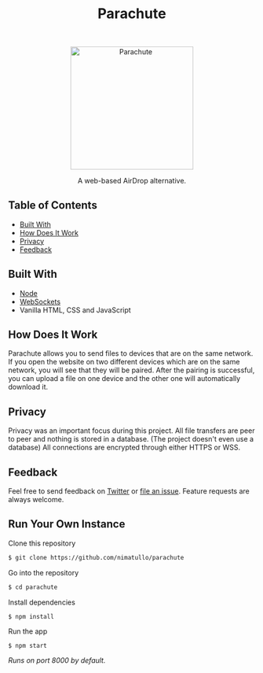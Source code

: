 <h1 align="center"> Parachute </h1> <br>
<p align="center">
  <a href="https://parachute-share.herokuapp.com/">
    <img alt="Parachute" title="Parachute" src="https://i.imgur.com/wGC8z0k.jpg" width="250">
  </a>
</p>

<p align="center">
  A web-based AirDrop alternative.
 </p>

## Table of Contents

- [Built With](#build-with)
- [How Does It Work](#how)
- [Privacy](#privacy)
- [Feedback](#feedback)

## Built With
- [Node](https://nodejs.org/en/)
- [WebSockets](https://developer.mozilla.org/en-US/docs/Web/API/WebSockets_API)
- Vanilla HTML, CSS and JavaScript

## How Does It Work
Parachute allows you to send files to devices that are on the same network. If you open the website on two different devices which are on the same network, you will see that they will be paired. After the pairing is successful, you can upload a file on one device and the other one will automatically download it.

## Privacy
Privacy was an important focus during this project. All file transfers are peer to peer and nothing is stored in a database. (The project doesn't even use a database) All connections are encrypted through either HTTPS or WSS.

## Feedback

Feel free to send feedback on [Twitter](https://twitter.com/mmvvpp123) or [file an issue](https://github.com/nimatullo/parachute/issues/new). Feature requests are always welcome.

## Run Your Own Instance

Clone this repository
```sh
$ git clone https://github.com/nimatullo/parachute
```

Go into the repository
```sh
$ cd parachute
```

Install dependencies
```sh
$ npm install
```

Run the app
```
$ npm start
```

_Runs on port 8000 by default._

